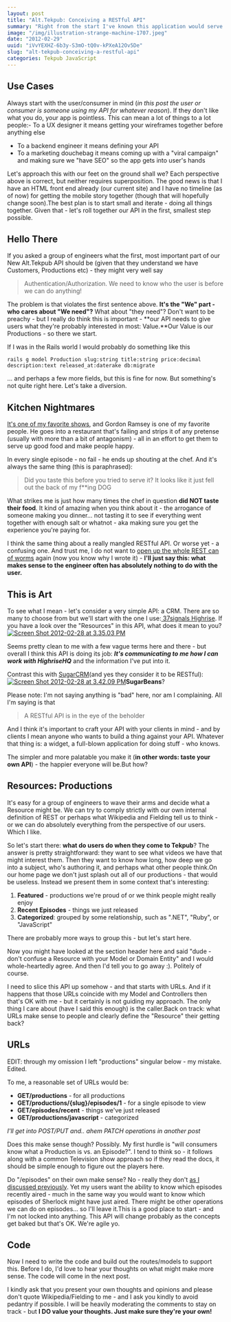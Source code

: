 ```yaml
---
layout: post
title: "Alt.Tekpub: Conceiving a RESTful API"
summary: "Right from the start I've known this application would serve a number of clients over its lifetime: HTML, Single Page JS Apps, and Mobile. How do we lay this thing out? A touchy subject of late, to be sure."
image: "/img/illustration-strange-machine-1707.jpeg"
date: "2012-02-29"
uuid: "iVvYEXHZ-6b3y-S3mO-tQ0v-kPXeA12Ov5De"
slug: "alt-tekpub-conceiving-a-restful-api"
categories: Tekpub JavaScript
---
```


## Use Cases
Always start with the user/consumer in mind (_in this post the user or consumer is someone using my API for whatever reason_). If they don't like what you do, your app is pointless. This can mean a lot of things to a lot people:- To a UX designer it means getting your wireframes together before anything else

- To a backend engineer it means defining your API
- To a marketing douchebag it means coming up with a "viral campaign" and making sure we "have SEO" so the app gets into user's hands

Let's approach this with our feet on the ground shall we? Each perspective above is correct, but neither requires superposition. The good news is that I have an HTML front end already (our current site) and I have no timeline (as of now) for getting the mobile story together (though that will hopefully change soon).The best plan is to start small and iterate - doing all things together. Given that - let's roll together our API in the first, smallest step possible.

## Hello There
If you asked a group of engineers what the first, most important part of our New Alt.Tekpub API should be (given that they understand we have Customers, Productions etc) - they might very well say

> Authentication/Authorization. We need to know who the user is before we can do anything!

The problem is that violates the first sentence above. **It's the "We" part - who cares about "We need"?** What about "they need"? Don't want to be preachy - but I really do think this is important - **our API needs to give users what they're probably interested in most: Value.**Our Value is our Productions - so there we start.

If I was in the Rails world I would probably do something like this

``` 
rails g model Production slug:string title:string price:decimal description:text released_at:daterake db:migrate
```

... and perhaps a few more fields, but this is fine for now. But something's not quite right here. Let's take a diversion.

## Kitchen Nightmares
[It's one of my favorite shows](http://en.wikipedia.org/wiki/Kitchen_Nightmares), and Gordon Ramsey is one of my favorite people. He goes into a restaurant that's failing and strips it of any pretense (usually with more than a bit of antagonism) - all in an effort to get them to serve up good food and make people happy.

In every single episode - no fail - he ends up shouting at the chef. And it's always the same thing (this is paraphrased):

> Did you taste this before you tried to serve it? It looks like it just fell out the back of my f**ing DOG

What strikes me is just how many times the chef in question **did NOT taste their food**. It kind of amazing when you think about it - the arrogance of someone making you dinner... not tasting it to see if everything went together with enough salt or whatnot - aka making sure you get the experience you're paying for.

I think the same thing about a really mangled RESTful API. Or worse yet - a confusing one. And trust me, I do not want to [open up the whole REST can of worms](http://wekeroad.com/2012/02/28/someone-save-us-from-rest/) again (now you know why I wrote it) - **I'll just say this: what makes sense to the engineer often has absolutely nothing to do with the user.**

## This is Art
To see what I mean - let's consider a very simple API: a CRM. There are so many to choose from but we'll start with the one I use:[ 37signals Highrise](http://developer.37signals.com/highrise/reference). If you have a look over the "Resources" in this API, what does it mean to you?[![](http://wekeroad.com/img/2012/02/Screen-Shot-2012-02-28-at-3.35.03-PM.png "Screen Shot 2012-02-28 at 3.35.03 PM")](http://wekeroad.com/img/2012/02/Screen-Shot-2012-02-28-at-3.35.03-PM.png)

Seems pretty clean to me with a few vague terms here and there - but overall I think this API is doing its job: **_It's communicating to me how I can work with HighriseHQ_** and the information I've put into it.

Contrast this with [SugarCRM](http://www.sugarcrm.com/crm/support/documentation/SugarCommunityEdition/6.3/-docs-Developer_Guides-Sugar_Developer_Guide_6.3.0-Sugar_Developer_Guide_6.3.0.html#9000495)(and yes they consider it to be RESTful):[![](http://wekeroad.com/img/2012/02/Screen-Shot-2012-02-28-at-3.42.09-PM.png "Screen Shot 2012-02-28 at 3.42.09 PM")](http://wekeroad.com/img/2012/02/Screen-Shot-2012-02-28-at-3.42.09-PM.png)**SugarBeans**? 

Please note: I'm not saying anything is "bad" here, nor am I complaining. All I'm saying is that

> A RESTful API is in the eye of the beholder

And I think it's important to craft your API with your clients in mind - and by clients I mean anyone who wants to build a thing against your API. Whatever that thing is: a widget, a full-blown application for doing stuff - who knows.

The simpler and more palatable you make it (**in other words: taste your own API**) - the happier everyone will be.But how?

## Resources: Productions
It's easy for a group of engineers to wave their arms and decide what a Resource might be. We can try to comply strictly with our own internal definition of REST or perhaps what Wikipedia and Fielding tell us to think - or we can do absolutely everything from the perspective of our users. Which I like.

So let's start there: **what do users do when they come to Tekpub**? The answer is pretty straightforward: they want to see what videos we have that might interest them. Then they want to know how long, how deep we go into a subject, who's authoring it, and perhaps what other people think.On our home page we don't just splash out all of our productions - that would be useless. Instead we present them in some context that's interesting:

1. **Featured** - productions we're proud of or we think people might really enjoy
2. **Recent Episodes** - things we just released
3. **Categorized**: grouped by some relationship, such as ".NET", "Ruby", or "JavaScript"

There are probably more ways to group this - but let's start here.

Now you might have looked at the section header here and said "dude - don't confuse a Resource with your Model or Domain Entity" and I would whole-heartedly agree. And then I'd tell you to go away :). Politely of course.

I need to slice this API up somehow - and that starts with URLs. And if it happens that those URLs coincide with my Model and Controllers then that's OK with me - but it certainly is not guiding my approach. The only thing I care about (have I said this enough) is the caller.Back on track: what URLs make sense to people and clearly define the "Resource" their getting back?

## URLs
EDIT: through my omission I left "productions" singular below - my mistake. Edited.

To me, a reasonable set of URLs would be:

- **GET/productions** - for all productions
- **GET/productions/{slug}/episodes/1** - for a single episode to view
- **GET/episodes/recent** - things we've just released
- **GET/productions/javascript** - categorized

_I'll get into POST/PUT and.. ahem PATCH operations in another post_ 

Does this make sense though? Possibly. My first hurdle is "will consumers know what a Production is vs. an Episode?". I tend to think so - it follows along with a common Television show approach so if they read the docs, it should be simple enough to figure out the players here.

Do "/episodes" on their own make sense? No - really they don't [as I discussed previously](http://wekeroad.com/2012/02/22/alt-tekpub-moving-to-mongodb/). Yet my users want the ability to know which episodes recently aired - much in the same way you would want to know which episodes of Sherlock might have just aired. There might be other operations we can do on episodes... so I'll leave it.This is a good place to start - and I'm not locked into anything. This API will change probably as the concepts get baked but that's OK. We're agile yo.

## Code
Now I need to write the code and build out the routes/models to support this. Before I do, I'd love to hear your thoughts on what might make more sense. The code will come in the next post.

I kindly ask that you present your own thoughts and opinions and please don't quote Wikipedia/Fielding to me - and I ask you kindly to avoid pedantry if possible. I will be heavily moderating the comments to stay on track - but **I DO value your thoughts. Just make sure they're your own!**
